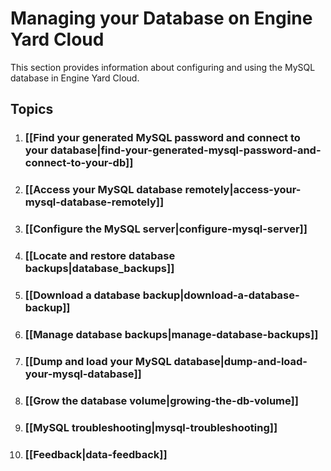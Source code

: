 # Managing your Database on Engine Yard Cloud

This section provides information about configuring and using the MySQL database in Engine Yard Cloud.

## Topics

1. ### [[Find your generated MySQL password and connect to your database|find-your-generated-mysql-password-and-connect-to-your-db]]

2. ### [[Access your MySQL database remotely|access-your-mysql-database-remotely]]

3. ### [[Configure the MySQL server|configure-mysql-server]]

4. ### [[Locate and restore database backups|database_backups]]

5. ### [[Download a database backup|download-a-database-backup]] 

6. ### [[Manage database backups|manage-database-backups]]

7. ### [[Dump and load your MySQL database|dump-and-load-your-mysql-database]]

8. ### [[Grow the database volume|growing-the-db-volume]]

9. ### [[MySQL troubleshooting|mysql-troubleshooting]]

10. ### [[Feedback|data-feedback]]